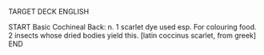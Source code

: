TARGET DECK
ENGLISH

START
Basic
Cochineal
Back: n. 1 scarlet dye used esp. For colouring food. 2 insects whose dried bodies yield this. [latin coccinus scarlet, from greek]
END
